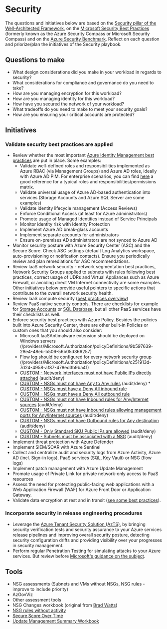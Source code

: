 # Security

The questions and initiatives below are based on the [Security pillar of the Well-Architected Framework](https://docs.microsoft.com/en-us/azure/architecture/framework/security/overview), on the [Microsoft Security Best Practices](https://docs.microsoft.com/en-us/security/compass/compass) (formerly known as the Azure Security Compass or Microsoft Security Compass) and on the [Azure Security Benchmark](https://docs.microsoft.com/en-us/azure/security/benchmarks/overview). Reflect on each question and priorize/plan the initiatives of the Security playbook.

## Questions to make

* What design considerations did you make in your workload in regards to security?
* What considerations for compliance and governance do you need to take?
* How are you managing encryption for this workload?
* How are you managing identity for this workload?
* How have you secured the network of your workload?
* What tradeoffs do you need to make to meet your security goals?
* How are you ensuring your critical accounts are protected?

## Initiatives

### Validate security best practices are applied

* Review whether the most important [Azure Identity Management best practices](https://docs.microsoft.com/en-us/azure/security/fundamentals/identity-management-best-practices) are put in place. Some examples:
  * Validate well-defined roles and responsibilities implemented as Azure RBAC (via Management Groups) and Azure AD roles, ideally with Azure AD PIM. For enterprise scenarios, you can find [here](https://docs.microsoft.com/en-us/azure/cloud-adoption-framework/ready/enterprise-scale/identity-and-access-management) a good reference for a typical roles and responsibilities/permissions matrix.
  * Validate universal usage of Azure AD-based authentication into services (Storage Accounts and Azure SQL Server are some examples)
  * Validate identity lifecycle management (Access Reviews)
  * Enforce Conditional Access (at least for Azure administrators)
  * Promote usage of Managed Identities instead of Service Principals
  * Monitor identity risk with Identity Protection
  * Implement Azure AD break-glass accounts
  * Implement separate accounts for administrators
  * Ensure on-premises AD administrators are not synced to Azure AD
* Monitor security posture with Azure Security Center (ASC) and the Secure Score. Check ASC settings (default Log Analytics workspace, auto-provisioning or notification contacts). Ensure you periodically review and plan remediations for ASC recommendations.
* Review IaaS network security - network segmentation best practices, Network Security Groups applied to subnets with rules following best practices, correct usage of UDRs and Virtual Appliances such as Azure Firewall, or avoiding direct VM Internet connectivity are some examples. Other initiatives below provide useful pointers to specific actions that contribute to the overall network security health.
* Review IaaS compute security ([best practices overview](https://docs.microsoft.com/en-us/azure/virtual-machines/security-recommendations))
* Review PaaS native security controls. There are checklists for example for [Storage Accounts](https://docs.microsoft.com/en-us/azure/storage/blobs/security-recommendations) or [SQL Database](https://docs.microsoft.com/en-us/azure/azure-sql/database/security-best-practice), but all other PaaS services have their checklists as well.
* Enforce security best practices with Azure Policy. Besides the policies built into Azure Security Center, there are other built-in Policies or custom ones that you should also consider:
  * Microsoft IaaSAntimalware extension should be deployed on Windows servers (/providers/Microsoft.Authorization/policyDefinitions/9b597639-28e4-48eb-b506-56b05d366257)
  * Flow log should be configured for every network security group (/providers/Microsoft.Authorization/policyDefinitions/c251913d-7d24-4958-af87-478ed3b9ba41)
  * [CUSTOM - Network Interfaces must not have Public IPs directly attached](policy/network-nic-withpublicip-auditdeny.json) (audit/deny)
  * [CUSTOM - NSGs must not have Any to Any rules](policy/network-nsg-allowanytoany-auditdeny.json) (audit/deny)   * [CUSTOM - NSGs must have a Deny All inbound rule](policy/network-nsg-inbound-denyall-auditifnotexists.json)
  * [CUSTOM - NSGs must have a Deny All outbound rule](policy/network-nsg-outbound-denyall-auditifnotexists.json)
  * [CUSTOM - NSGs must not have Inbound rules for Any/Internet sources](policy/network-nsg-inbound-unauthorizedsources-auditdeny.json) (audit/deny)
  * [CUSTOM - NSGs must not have Inbound rules allowing management ports for Any/Internet sources](policy/network-nsg-inbound-unauthorizedsourcesports-auditdeny.json) (audit/deny)
  * [CUSTOM - NSGs must not have Outbound rules for Any destination](policy/network-nsg-outbound-anydestination-auditdeny.json) (audit/deny)
  * [CUSTOM - Only Standard SKU Public IPs are allowed](policy/network-publicip-basic-auditdeny.json) (audit/deny)
  * [CUSTOM - Subnets must be associated with a NSG](policy/network-subnet-withoutnsg-auditdeny.json) (audit/deny)
* Implement threat protection with Azure Defender
* Implement SIEM/SOAR with Azure Sentinel
* Collect and centralize audit and security logs from Azure Activity, Azure AD (incl. Sign-in logs), PaaS services (SQL, Key Vault) or NSG (flow logs)
* Implement patch management with Azure Update Management
* Promote usage of Private Link for private network-only access to PaaS resources
* Assess the need for protecting public-facing web applications with a Web Application Firewall (WAF) for Azure Front Door or Application Gateway.
* Validate data encryption at rest and in transit ([see some best practices](https://docs.microsoft.com/en-us/azure/security/fundamentals/data-encryption-best-practices)).

### Incorporate security in release engineering procedures

* Leverage the [Azure Tenant Security Solution (AzTS)](https://github.com/azsk/DevOpsKit-docs/tree/master/13-Tenant%20Security%20Solution%20Setup), by bringing security verification tests and security assurance to your Azure services release pipelines and improving overall security posture, detecting security configuration drifts and providing visibility over your progresses in security management.
* Perform regular Penetration Testing for simulating attacks to your Azure services. But review before [Microsoft's guidance on the subject](https://technet.microsoft.com/mt784683).

## Tools

* NSG assessments (Subnets and VMs without NSGs, NSG rules - improve to include priority)
* AzGovViz
* Other assessment tools
* NSG Changes workbook (original from [Brad Watts](https://github.com/bwatts64/AzureMonitor/blob/master/Workbooks/NSGWorkbook.json))
* [NSG rules without activity](https://github.com/microsoft/AzureMonitorCommunity/tree/master/Azure%20Services/Network%20Watcher/Workbooks/Traffic%20Analytics)
* [Secure Score Over Time](https://techcommunity.microsoft.com/t5/azure-security-center/secure-score-over-time-power-bi-dashboard/ba-p/1799954)
* [Update Management Summary Workbook](https://github.com/scautomation/Azure-Automation-Update-Management-Workbooks)
